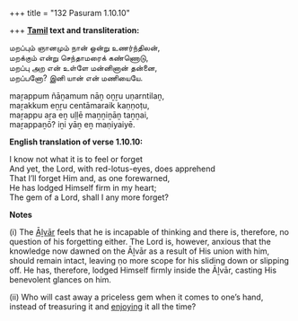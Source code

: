 +++
title = "132 Pasuram 1.10.10"

+++
**[Tamil](/definition/tamil#history "show Tamil definitions") text and transliteration:**

மறப்பும் ஞானமும் நான் ஒன்று உணர்ந்திலன்,  
மறக்கும் என்று செந்தாமரைக் கண்ணொடு,  
மறப்பு அற என் உள்ளே மன்னினான் தன்னை,  
மறப்பனோ? இனி யான் என் மணியையே.

maṟappum ñāṉamum nāṉ oṉṟu uṇarntilaṉ,  
maṟakkum eṉṟu centāmaraik kaṇṇoṭu,  
maṟappu aṟa eṉ uḷḷē maṉṉiṉāṉ taṉṉai,  
maṟappaṉō? iṉi yāṉ eṉ maṇiyaiyē.

**English translation of verse 1.10.10:**

I know not what it is to feel or forget  
And yet, the Lord, with red-lotus-eyes, does apprehend  
That I’ll forget Him and, as one forewarned,  
He has lodged Himself firm in my heart;  
The gem of a Lord, shall I any more forget?

**Notes**

\(i\) The [Āḻvār](/definition/aḻvar#vaishnavism "show Āḻvār definitions") feels that he is incapable of thinking and there is, therefore, no question of his forgetting either. The Lord is, however, anxious that the knowledge now dawned on the Āḻvār as a result of His union with him, should remain intact, leaving ṇo more scope for his sliding down or slipping off. He has, therefore, lodged Himself firmly inside the Āḻvār, casting His benevolent glances on him.

\(ii\) Who will cast away a priceless gem when it comes to one’s hand, instead of treasuring it and [enjoying](/definition/enjoying#history "show enjoying definitions") it all the time?


